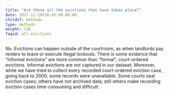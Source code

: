 ```yaml
---
title: "Are these all the evictions that have taken place?"
date: 2017-11-19T20:43:49-08:00
childof: methods
type: methods
weight: 120
faqid: all-evictions
---
```

No. Evictions can happen outside of the courtroom, as when landlords pay renters to leave or execute illegal lockouts. There is some evidence that “informal evictions” are more common than “formal”, court-ordered evictions. Informal evictions are not captured in our dataset. Moreover, while we have tried to collect every recorded court-ordered eviction case, going back to 2000, some records were unavailable. Some courts seal eviction cases; others have not archived data; still others make recording eviction cases time-consuming and difficult.
